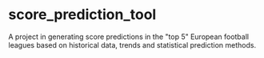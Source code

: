 # score_prediction_tool
A project in generating score predictions in the "top 5" European football leagues based on historical data, trends and statistical prediction methods. 
